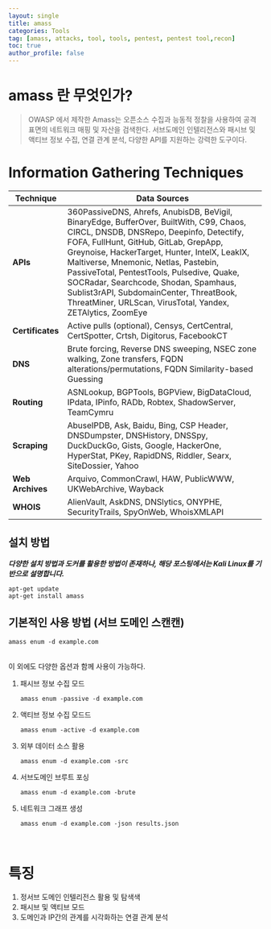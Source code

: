 ```yaml
---
layout: single
title: amass
categories: Tools
tag: [amass, attacks, tool, tools, pentest, pentest tool,recon]
toc: true
author_profile: false
---
```


# amass 란 무엇인가? 

> OWASP 에서 제작한 Amass는 오픈소스 수집과 능동적 정찰을 사용하여 공격 표면의 네트워크 매핑 및 자산을 검색한다. 서브도메인 인텔리전스와 패시브 및 액티브 정보 수집, 연결 관계 분석, 다양한 API를 지원하는 강력한 도구이다.

# Information Gathering Techniques

| **Technique**    | **Data Sources** |
|------------------|------------------------------------------------------------------------------------------------------------------------------------------------------------------------------------------------------------------------------------------------------------------------------------------------------|
| **APIs**        | 360PassiveDNS, Ahrefs, AnubisDB, BeVigil, BinaryEdge, BufferOver, BuiltWith, C99, Chaos, CIRCL, DNSDB, DNSRepo, Deepinfo, Detectify, FOFA, FullHunt, GitHub, GitLab, GrepApp, Greynoise, HackerTarget, Hunter, IntelX, LeakIX, Maltiverse, Mnemonic, Netlas, Pastebin, PassiveTotal, PentestTools, Pulsedive, Quake, SOCRadar, Searchcode, Shodan, Spamhaus, Sublist3rAPI, SubdomainCenter, ThreatBook, ThreatMiner, URLScan, VirusTotal, Yandex, ZETAlytics, ZoomEye |
| **Certificates** | Active pulls (optional), Censys, CertCentral, CertSpotter, Crtsh, Digitorus, FacebookCT |
| **DNS**         | Brute forcing, Reverse DNS sweeping, NSEC zone walking, Zone transfers, FQDN alterations/permutations, FQDN Similarity-based Guessing |
| **Routing**     | ASNLookup, BGPTools, BGPView, BigDataCloud, IPdata, IPinfo, RADb, Robtex, ShadowServer, TeamCymru |
| **Scraping**    | AbuseIPDB, Ask, Baidu, Bing, CSP Header, DNSDumpster, DNSHistory, DNSSpy, DuckDuckGo, Gists, Google, HackerOne, HyperStat, PKey, RapidDNS, Riddler, Searx, SiteDossier, Yahoo |
| **Web Archives** | Arquivo, CommonCrawl, HAW, PublicWWW, UKWebArchive, Wayback |
| **WHOIS**       | AlienVault, AskDNS, DNSlytics, ONYPHE, SecurityTrails, SpyOnWeb, WhoisXMLAPI |


## 설치 방법

***다양한 설치 방법과 도커를 활용한 방법이 존재하나, 해당 포스팅에서는 Kali Linux를 기반으로 설명합니다.***

```
apt-get update
apt-get install amass
```

## 기본적인 사용 방법 (서브 도메인 스캔캔)

```
amass enum -d example.com
```

<br>
이 외에도 다양한 옵션과 함께 사용이 가능하다.
<br>

1. 패시브 정보 수집 모드

    ```
    amass enum -passive -d example.com
    ```

2. 액티브 정보 수집 모드드

    ```
    amass enum -active -d example.com
    ```

3. 외부 데이터 소스 활용

    ```
    amass enum -d example.com -src
    ```

4. 서브도메인 브루트 포싱

    ```
    amass enum -d example.com -brute
    ```

5. 네트워크 그래프 생성

    ```
    amass enum -d example.com -json results.json
    ```

<br>

# 특징
1. 정서브 도메인 인텔리전스 활용 및 탐색색
2. 패시브 및 액티브 모드 
3. 도메인과 IP간의 관계를 시각화하는 연결 관계 분석